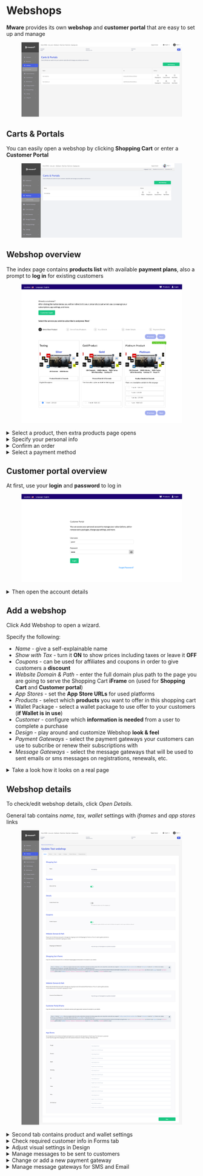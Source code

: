 # Webshops

**Mware** provides its own **webshop** and **customer portal** that are easy to set up and manage

<figure><img src="../../.gitbook/assets/image (30).png" alt=""><figcaption></figcaption></figure>

## Carts & Portals

You can easily open a webshop by clicking **Shopping Cart** or enter a **Customer Portal**

<figure><img src="../../.gitbook/assets/Без имени (194).png" alt=""><figcaption></figcaption></figure>

## Webshop overview <a href="#webshop-overview" id="webshop-overview"></a>

The index page contains **products list** with available **payment plans**, also a prompt to **log in** for existing customers

<figure><img src="../../.gitbook/assets/Без имени (186).png" alt=""><figcaption></figcaption></figure>

<details>

<summary>Select a product, then extra products page opens</summary>

![](<../../.gitbook/assets/Без имени (187).png>)

</details>

<details>

<summary>Specify your personal info</summary>

![](<../../.gitbook/assets/Без имени (188).png>)

</details>

<details>

<summary>Confirm an order</summary>

![](<../../.gitbook/assets/Без имени (189).png>)

</details>

<details>

<summary>Select a payment method</summary>

![](<../../.gitbook/assets/Без имени (190).png>)

</details>

## Customer portal overview <a href="#customer-portal-overview" id="customer-portal-overview"></a>

At first, use your **login** and **password** to log in

<figure><img src="../../.gitbook/assets/Без имени (191).png" alt=""><figcaption></figcaption></figure>

<details>

<summary>Then open the account details</summary>

![](<../../.gitbook/assets/Без имени (192).png>)

</details>

## Add a webshop <a href="#add-a-webshop" id="add-a-webshop"></a>

Click Add Webshop to open a wizard.

Specify the following:

* _Name_ - give a self-explainable name
* _Show with Tax_ - turn it **ON** to show prices including taxes or leave it **OFF**
* _Coupons_ - can be used for affiliates and coupons in order to give customers a **discount**
* _Website Domain & Path_ - enter the full domain plus path to the page you are going to serve the Shopping Cart **iFrame** on (used for **Shopping Cart** and **Customer portal**)
* _App Stores_ - set the **App Store URLs** for used platforms
* _Products_ - select which **products** you want to offer in this shopping cart
* Wallet Package - select a wallet package to use offer to your customers (**if Wallet is in use**)
* _Customer_ - configure which **information is needed** from a user to complete a purchase
* _Design_ - play around and customize Webshop **look & feel**
* _Payment Gateways_ - select the payment gateways your customers can use to subcribe or renew their subscriptions with
* _Message Gateways_ - select the message gateways that will be used to sent emails or sms messages on registrations, renewals, etc.

<details>

<summary>Take a look how it looks on a real page</summary>

![](<../../.gitbook/assets/image (31).png>)

</details>

## Webshop details <a href="#webshop-details" id="webshop-details"></a>

To check/edit webshop details, click _Open Details._

General tab contains _name, tax, wallet_ settings with _iframes_ and _app stores_ links

<figure><img src="../../.gitbook/assets/image (32).png" alt=""><figcaption></figcaption></figure>

<details>

<summary>Second tab contains product and wallet settings</summary>

![](<../../.gitbook/assets/image (33).png>)

</details>

<details>

<summary>Check required customer info in Forms tab</summary>

![](<../../.gitbook/assets/image (34).png>)

</details>

<details>

<summary>Adjust visual settings in Design</summary>

![](<../../.gitbook/assets/image (35).png>)

</details>

<details>

<summary>Manage messages to be sent to customers</summary>

![](<../../.gitbook/assets/image (36).png>)

Define these messages in [Message templates](message-templates.md) and [Message settings](message-settings.md)

</details>

<details>

<summary>Change or add a new payment gateway</summary>

![](<../../.gitbook/assets/image (37).png>)

</details>

<details>

<summary>Manage message gateways for SMS and Email</summary>

![](<../../.gitbook/assets/image (39).png>)

</details>
